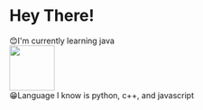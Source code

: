 <h1>Hey There!</h1>
<body>
<div id=here>😊I'm currently learning java</div><img src="https://www.oracle.com/a/ocom/img/obic-java-cup.svg" height="80px" width="80px">
<div id=space></div>
<div id=know>😁Language I know is python, c++, and javascript</div>
</body>
